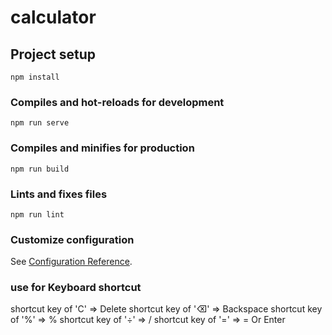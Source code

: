 # calculator

## Project setup
```
npm install
```

### Compiles and hot-reloads for development
```
npm run serve
```

### Compiles and minifies for production
```
npm run build
```

### Lints and fixes files
```
npm run lint
```

### Customize configuration
See [Configuration Reference](https://cli.vuejs.org/config/).


### use for Keyboard shortcut
shortcut key of 'C' => Delete
shortcut key of '⌫' => Backspace
shortcut key of '%' => % 
shortcut key of '÷' =>  /
shortcut key of '=' => = Or Enter